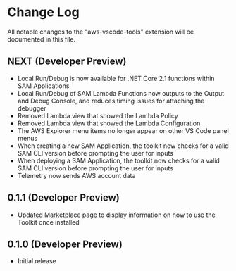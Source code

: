 # Change Log

All notable changes to the "aws-vscode-tools" extension will be documented in this file.

## NEXT (Developer Preview)

-   Local Run/Debug is now available for .NET Core 2.1 functions within SAM Applications
-   Local Run/Debug of SAM Lambda Functions now outputs to the Output and Debug Console, and reduces timing issues for attaching the debugger
-   Removed Lambda view that showed the Lambda Policy
-   Removed Lambda view that showed the Lambda Configuration
-   The AWS Explorer menu items no longer appear on other VS Code panel menus
-   When creating a new SAM Application, the toolkit now checks for a valid SAM CLI version before prompting the user for inputs
-   When deploying a SAM Application, the toolkit now checks for a valid SAM CLI version before prompting the user for inputs
-   Telemetry now sends AWS account data

## 0.1.1 (Developer Preview)

-   Updated Marketplace page to display information on how to use the Toolkit once installed

## 0.1.0 (Developer Preview)

-   Initial release
